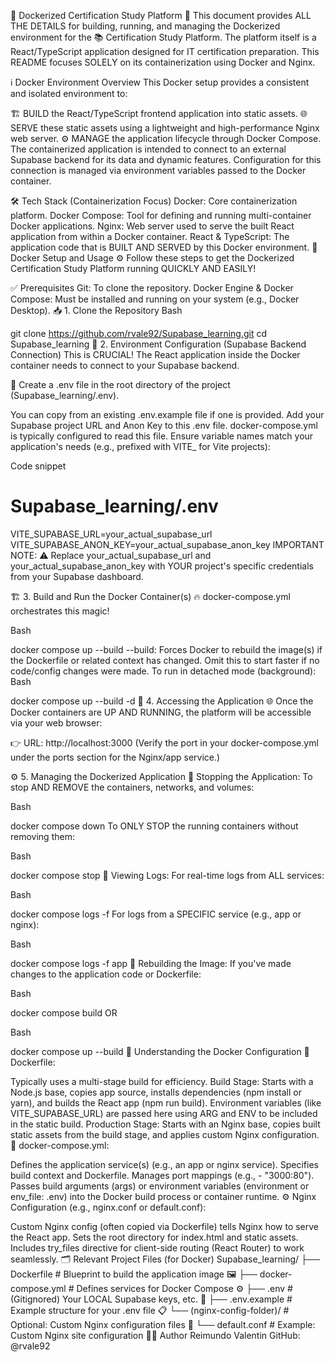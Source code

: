 🐳 Dockerized Certification Study Platform 🚀
This document provides ALL THE DETAILS for building, running, and managing the Dockerized environment for the 📚 Certification Study Platform. The platform itself is a React/TypeScript application designed for IT certification preparation. This README focuses SOLELY on its containerization using Docker and Nginx.

ℹ️ Docker Environment Overview
This Docker setup provides a consistent and isolated environment to:

🏗️ BUILD the React/TypeScript frontend application into static assets.
🌐 SERVE these static assets using a lightweight and high-performance Nginx web server.
⚙️ MANAGE the application lifecycle through Docker Compose.
The containerized application is intended to connect to an external Supabase backend for its data and dynamic features. Configuration for this connection is managed via environment variables passed to the Docker container.

🛠️ Tech Stack (Containerization Focus)
Docker: Core containerization platform.
Docker Compose: Tool for defining and running multi-container Docker applications.
Nginx: Web server used to serve the built React application from within a Docker container.
React & TypeScript: The application code that is BUILT AND SERVED by this Docker environment.
🚀 Docker Setup and Usage ⚙️
Follow these steps to get the Dockerized Certification Study Platform running QUICKLY AND EASILY!

✅ Prerequisites
Git: To clone the repository.
Docker Engine & Docker Compose: Must be installed and running on your system (e.g., Docker Desktop).
📥 1. Clone the Repository
Bash

git clone https://github.com/rvale92/Supabase_learning.git
cd Supabase_learning
🔑 2. Environment Configuration (Supabase Backend Connection)
This is CRUCIAL! The React application inside the Docker container needs to connect to your Supabase backend.

📝 Create a .env file in the root directory of the project (Supabase_learning/.env).

You can copy from an existing .env.example file if one is provided.
Add your Supabase project URL and Anon Key to this .env file. docker-compose.yml is typically configured to read this file. Ensure variable names match your application's needs (e.g., prefixed with VITE_ for Vite projects):

Code snippet

# Supabase_learning/.env
VITE_SUPABASE_URL=your_actual_supabase_url
VITE_SUPABASE_ANON_KEY=your_actual_supabase_anon_key
IMPORTANT NOTE: ⚠️ Replace your_actual_supabase_url and your_actual_supabase_anon_key with YOUR project's specific credentials from your Supabase dashboard.

🏗️ 3. Build and Run the Docker Container(s) 🔥
docker-compose.yml orchestrates this magic!

Bash

docker compose up --build
--build: Forces Docker to rebuild the image(s) if the Dockerfile or related context has changed. Omit this to start faster if no code/config changes were made.
To run in detached mode (background):
Bash

docker compose up --build -d
🔗 4. Accessing the Application 🌐
Once the Docker containers are UP AND RUNNING, the platform will be accessible via your web browser:

👉 URL: http://localhost:3000
(Verify the port in your docker-compose.yml under the ports section for the Nginx/app service.)

⚙️ 5. Managing the Dockerized Application
🛑 Stopping the Application:
To stop AND REMOVE the containers, networks, and volumes:

Bash

docker compose down
To ONLY STOP the running containers without removing them:

Bash

docker compose stop
📜 Viewing Logs:
For real-time logs from ALL services:

Bash

docker compose logs -f
For logs from a SPECIFIC service (e.g., app or nginx):

Bash

docker compose logs -f app
🔄 Rebuilding the Image:
If you've made changes to the application code or Dockerfile:

Bash

docker compose build
OR

Bash

docker compose up --build
🧠 Understanding the Docker Configuration
📄 Dockerfile:

Typically uses a multi-stage build for efficiency.
Build Stage: Starts with a Node.js base, copies app source, installs dependencies (npm install or yarn), and builds the React app (npm run build). Environment variables (like VITE_SUPABASE_URL) are passed here using ARG and ENV to be included in the static build.
Production Stage: Starts with an Nginx base, copies built static assets from the build stage, and applies custom Nginx configuration.
📄 docker-compose.yml:

Defines the application service(s) (e.g., an app or nginx service).
Specifies build context and Dockerfile.
Manages port mappings (e.g., - "3000:80").
Passes build arguments (args) or environment variables (environment or env_file: .env) into the Docker build process or container runtime.
⚙️ Nginx Configuration (e.g., nginx.conf or default.conf):

Custom Nginx config (often copied via Dockerfile) tells Nginx how to serve the React app.
Sets the root directory for index.html and static assets.
Includes try_files directive for client-side routing (React Router) to work seamlessly.
🗂️ Relevant Project Files (for Docker)
Supabase_learning/
├── Dockerfile                 #  Blueprint to build the application image 🖼️
├── docker-compose.yml         # Defines services for Docker Compose ⚙️
├── .env                       # (Gitignored) Your LOCAL Supabase keys, etc. 🔑
├── .env.example               # Example structure for your .env file 📋
└── (nginx-config-folder)/     # Optional: Custom Nginx configuration files 📄
    └── default.conf           # Example: Custom Nginx site configuration
👨‍💻 Author
Reimundo Valentin
GitHub: @rvale92
